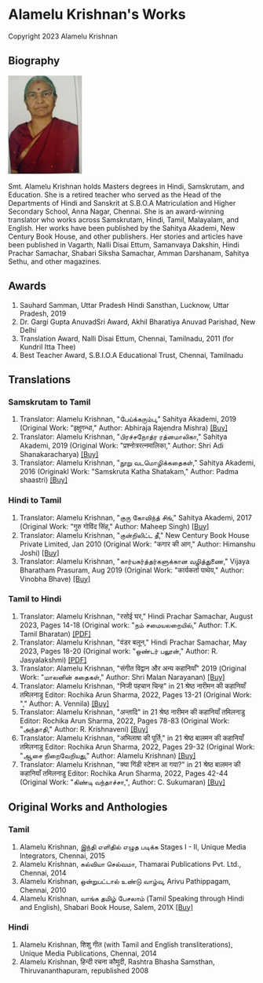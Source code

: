 # Alamelu Krishnan's Works

Copyright 2023 Alamelu Krishnan

## Biography

<img src="images/alamelu-krishnan-photo.jpg" width=150 />

Smt. Alamelu Krishnan holds Masters degrees in Hindi, Samskrutam, and Education. She is a retired teacher who served as the Head of the Departments of Hindi and Sanskrit at S.B.O.A Matriculation and Higher Secondary School, Anna Nagar, Chennai. She is an award-winning translator who works across Samskrutam, Hindi, Tamil, Malayalam, and English. Her works have been published by the Sahitya Akademi, New Century Book House, and other publishers. Her stories and articles have been published in Vagarth, Nalli Disai Ettum, Samanvaya Dakshin, Hindi Prachar Samachar, Shabari Siksha Samachar, Amman Darshanam, Sahitya Sethu, and other magazines.

## Awards

  1. Sauhard Samman, Uttar Pradesh Hindi Sansthan, Lucknow, Uttar Pradesh, 2019
  1. Dr. Gargi Gupta AnuvadSri Award, Akhil Bharatiya Anuvad Parishad, New Delhi
  1. Translation Award, Nalli Disai Ettum, Chennai, Tamilnadu, 2011 (for Kundril Itta Thee)
  1. Best Teacher Award, S.B.I.O.A Educational Trust, Chennai, Tamilnadu

## Translations
### Samskrutam to Tamil

 1. Translator: Alamelu Krishnan, "பேய்க்கரும்பு," Sahitya Akademi, 2019 (Original Work: "इक्षुगन्धा," Author: Abhiraja Rajendra Mishra) [[Buy]](https://www.exoticindiaart.com/book/details/peikkarumbu-in-tamil-short-stories-mzh526/)
 1. Translator: Alamelu Krishnan, "பிரச்சநோத்ர ரத்னமாலிகா," Sahitya Akademi, 2019 (Original Work: "प्रश्नोत्ररत्नमालिका," Author: Shri Adi Shanakaracharya) [[Buy]](https://www.exoticindiaart.com/book/details/prasnottara-ratna-malika-in-24-indian-languages-nzt700/)
 1. Translator: Alamelu Krishnan, "நூறு வடமொழிக்கதைகள்," Sahitya Akademi, 2016 (Originakl Work: "Samskruta Katha Shatakam," Author: Padma shaastri) [[Buy]](https://www.amazon.com/Nooru-Vada-Mozhi-Kathaikal-tamil/dp/8126050098)

### Hindi to Tamil

 1. Translator: Alamelu Krishnan, "குரு கோவிந்த் சிங்," Sahitya Akademi, 2017 (Original Work: "गुरु गोविंद सिंह," Author: Maheep Singh) [[Buy]](https://centarambooks.com/product/%E0%AE%95%E0%AF%81%E0%AE%B0%E0%AF%81-%E0%AE%95%E0%AF%8B%E0%AE%B5%E0%AE%BF%E0%AE%A8%E0%AF%8D-%E0%AE%9A%E0%AE%BF%E0%AE%99%E0%AF%8D-guru-govind-singh/)
 1. Translator: Alamelu Krishnan, "குன்றிலிட்ட தீ," New Century Book House Private Limited, Jan 2010 (Original Work: "कगार की आग," Author: Himanshu Joshi) [[Buy]](https://www.noolulagam.com/tamil-book/3807/kuntrilitta-thee-book-type-kathaigal/)
 1. Translator: Alamelu Krishnan, "கார்யகர்த்தர்களுக்கான வழித்துணை," Vijaya Bharatham Prasuram, Aug 2019 (Original Work: "कार्यकर्ता पाथेय," Author: Vinobha Bhave) [[Buy]](https://vijayabharathambooks.com/books/kaaryakarthargalukkaana-vazhithunai/)

### Tamil to Hindi

  1. Translator: Alamelu Krishnan, "रसोई घर," Hindi Prachar Samachar, August 2023, Pages 14-18 (Original work: "நம் சமையலறையில்," Author: T.K. Tamil Bharatan) [[PDF]](files/08Aug2023Samachar.pdf)
  1. Translator: Alamelu Krishnan, "वंडर बलून," Hindi Prachar Samachar, May 2023, Pages 18-20 (Original work: "ஒண்டர் பலூன்," Author: R. Jasyalakshmi) [[PDF]](files/05May2023Samachar.pdf)
  1. Translator: Alamelu Krishnan, "संगीत विद्वान और अन्य कहानियाँ" 2019 (Original Work: "மாலனின் கதைகள்," Author: Shri Malan Narayanan) [[Buy]](https://www.flipkart.com/sangeet-vidwaan/p/itmfe9ygybfanrdy?pid=9788170104414&lid=LSTBOK9788170104414MPLGVV&marketplace=FLIPKART&cmpid=content_book_8965229628_gmc)
  1. Translator: Alamelu Krishnan, "निजी पहचान चिन्ह" in 21 श्रेष्ठ नारीमन की कहानियाँ तमिलनाडु Editor: Rochika Arun Sharma, 2022, Pages 13-21 (Original Work: "," Author: A. Vennila) [[Buy]](https://www.flipkart.com/21-shreshth-naariman-ki-kahaniyan/p/itmbeacca5f62956)
  1. Translator: Alamelu Krishnan, "अन्तादि" in 21 श्रेष्ठ नारीमन की कहानियाँ तमिलनाडु Editor: Rochika Arun Sharma, 2022, Pages 78-83 (Original Work: "அந்தாதி," Author: R. Krishnaveni) [[Buy]](https://www.flipkart.com/21-shreshth-naariman-ki-kahaniyan/p/itmbeacca5f62956)
  1. Translator: Alamelu Krishnan, "अभिलाषा की पूर्ति," in 21 श्रेष्ठ बालमन की कहानियाँ तमिलनाडु Editor: Rochika Arun Sharma, 2022, Pages 29-32 (Original Work: "ஆசை நிறைவேறியது," Author: Alamelu Krishnan) [[Buy]](https://idealbookdepot.com/product/21-shreshth-balman-ki-kahaniyan-tamilnadu/)
  1. Translator: Alamelu Krishnan, "क्या गिंडी स्टेशन आ गया?" in 21 श्रेष्ठ बालमन की कहानियाँ तमिलनाडु Editor: Rochika Arun Sharma, 2022, Pages 42-44 (Original Work: "கிண்டி வந்தாச்சா,", Author: C. Sukumaran) [[Buy]](https://idealbookdepot.com/product/21-shreshth-balman-ki-kahaniyan-tamilnadu/)

## Original Works and Anthologies
### Tamil
  
  1. Alamelu Krishnan, இந்தி எளிதில் எழுத படிக்க Stages I - II, Unique Media Integrators, Chennai, 2015 
  1. Alamelu Krishnan, கல்வியா செல்வமா, Thamarai Publications Pvt. Ltd., Chennai, 2014
  1. Alamelu Krishnan, ஒன்றுபட்டால் உண்டு வாழ்வு, Arivu Pathippagam, Chennai, 2010
  1. Alamelu Krishnan, வாங்க தமிழ் பேசலாம் (Tamil Speaking through Hindi and English), Shabari Book House, Salem, 201X [[Buy]](https://routemybook.com/products_details/vanga-tamil-pesalam-9457)
 
### Hindi

  1.  Alamelu Krishnan, शिशु गीत (with Tamil and English transliterations), Unique Media Publications, Chennai, 2014
  1.  Alamelu Krishnan, हिन्दी रचना कौमुदी, Rashtra Bhasha Samsthan, Thiruvananthapuram, republished 2008


    
